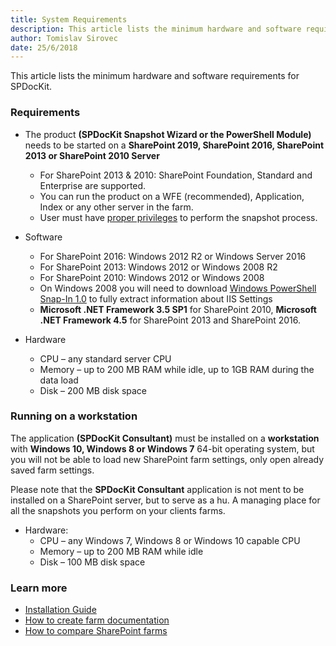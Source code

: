 ```yaml
---
title: System Requirements
description: This article lists the minimum hardware and software requirements for the installation of the SPDocKit.
author: Tomislav Sirovec
date: 25/6/2018
---
```

This article lists the minimum hardware and software requirements for SPDocKit. 

### Requirements

* The product __(SPDocKit Snapshot Wizard or the PowerShell Module)__ needs to be started on a **SharePoint 2019, SharePoint 2016, SharePoint 2013 or SharePoint 2010 Server**
   * For SharePoint 2013 & 2010: SharePoint Foundation, Standard and Enterprise are supported.
   * You can run the product on a WFE (recommended), Application, Index or any other server in the farm.
   * User must have [proper privileges](#internal/requirements/user-permission-requirements/) to perform the snapshot process. 

* Software
  * For SharePoint 2016: Windows 2012 R2 or Windows Server 2016
  * For SharePoint 2013: Windows 2012 or Windows 2008 R2
  * For SharePoint 2010: Windows 2012 or Windows 2008 
  * On Windows 2008 you will need to download [Windows PowerShell Snap-In 1.0](http://www.iis.net/download/powershell) to fully extract information about IIS Settings
  * __Microsoft .NET Framework 3.5 SP1__ for SharePoint 2010, __Microsoft .NET Framework 4.5__ for SharePoint 2013 and SharePoint 2016.

* Hardware
  * CPU – any standard server CPU
  * Memory – up to 200 MB RAM while idle, up to 1GB RAM during the data load
  * Disk – 200 MB disk space
  
### Running on a workstation

The application __(SPDocKit Consultant)__ must be installed on a __workstation__ with __Windows 10, Windows 8 or Windows 7__ 64-bit operating system, but you will not be able to load new SharePoint farm settings, only open already saved farm settings.

Please note that the __SPDocKit Consultant__ application is not ment to be installed on a SharePoint server, but to serve as a hu. A managing place for all the snapshots you perform on your clients farms.

* Hardware:
  * CPU – any Windows 7, Windows 8 or Windows 10 capable CPU
  * Memory – up to 200 MB RAM while idle
  * Disk – 100 MB disk space


### Learn more
* [Installation Guide](#internal/installation/installation-guide)
* [How to create farm documentation](#internal/how-to/farm-documentation/create-farm-documentation)
* [How to compare SharePoint farms](#internal/how-to/compare-wizard/compare-sharepoint-farms)

